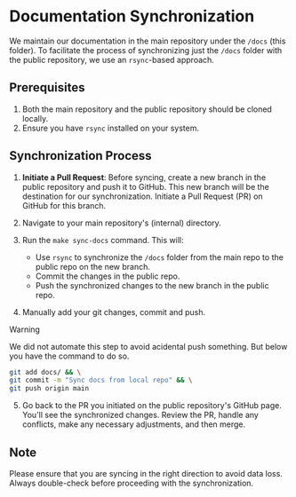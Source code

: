 
# Documentation Synchronization

We maintain our documentation in the main repository under the `/docs` (this folder). To facilitate the process of synchronizing just the `/docs` folder with the public repository, we use an `rsync`-based approach.

## Prerequisites

1. Both the main repository and the public repository should be cloned locally.
2. Ensure you have `rsync` installed on your system.

## Synchronization Process

1. **Initiate a Pull Request**: Before syncing, create a new branch in the public repository and push it to GitHub. This new branch will be the destination for our synchronization. Initiate a Pull Request (PR) on GitHub for this branch.

2. Navigate to your main repository's (internal) directory.
3. Run the `make sync-docs` command. This will:

   - Use `rsync` to synchronize the `/docs` folder from the main repo to the public repo on the new branch.
   - Commit the changes in the public repo.
   - Push the synchronized changes to the new branch in the public repo.

4. Manually add your git changes, commit and push. 

> [!WARNING]  
> We did not automate this step to avoid acidental push something. But below you have the command to do so.

```sh
git add docs/ && \
git commit -m "Sync docs from local repo" && \
git push origin main
```

5. Go back to the PR you initiated on the public repository's GitHub page. You'll see the synchronized changes. Review the PR, handle any conflicts, make any necessary adjustments, and then merge.

## Note

Please ensure that you are syncing in the right direction to avoid data loss. Always double-check before proceeding with the synchronization.


